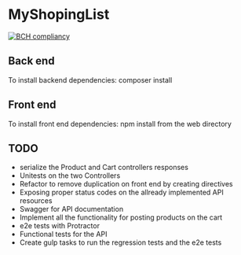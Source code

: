 # MyShopingList

[![BCH compliancy](http://bettercodehub.com/edge/badge/vtzika/MyShoppingList)](https://bettercodehub.com)

## Back end
To install backend dependencies: composer install

## Front end
To install front end dependencies: npm install from the web directory


## TODO
* serialize the Product and Cart controllers responses
* Unitests on the two Controllers
* Refactor to remove duplication on front end by creating directives 
* Exposing proper status codes on the allready implemented API resources
* Swagger for API documentation
* Implement all the functionality for posting products on the cart
* e2e tests with Protractor
* Functional tests for the API
* Create gulp tasks to run the regression tests and the e2e tests
